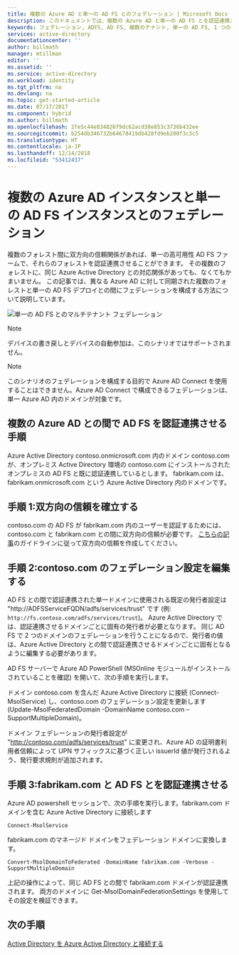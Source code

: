 ```yaml
---
title: 複数の Azure AD と単一の AD FS とのフェデレーション | Microsoft Docs
description: このドキュメントでは、複数の Azure AD と単一の AD FS とを認証連携させる方法について説明します。
keywords: フェデレーション, ADFS, AD FS, 複数のテナント, 単一の AD FS, 1 つの ADFS, マルチテナント フェデレーション, マルチ フォレスト ADFS, AAD Connect, 認証連携, クロステナント フェデレーション
services: active-directory
documentationcenter: ''
author: billmath
manager: mtillman
editor: ''
ms.assetid: ''
ms.service: active-directory
ms.workload: identity
ms.tgt_pltfrm: na
ms.devlang: na
ms.topic: get-started-article
ms.date: 07/17/2017
ms.component: hybrid
ms.author: billmath
ms.openlocfilehash: 2fe5c44e834826f9dc62acd30e853c3736b432ee
ms.sourcegitcommit: b254db346732b64678419db428fd9eb200f3c3c5
ms.translationtype: HT
ms.contentlocale: ja-JP
ms.lasthandoff: 12/14/2018
ms.locfileid: "53412437"
---
```

# <a name="federate-multiple-instances-of-azure-ad-with-single-instance-of-ad-fs"></a>複数の Azure AD インスタンスと単一の AD FS インスタンスとのフェデレーション

複数のフォレスト間に双方向の信頼関係があれば、単一の高可用性 AD FS ファームで、それらのフォレストを認証連携させることができます。 その複数のフォレストに、同じ Azure Active Directory との対応関係があっても、なくてもかまいません。 この記事では、異なる Azure AD に対して同期された複数のフォレストと単一の AD FS デプロイとの間にフェデレーションを構成する方法について説明しています。

![単一の AD FS とのマルチテナント フェデレーション](./media/how-to-connect-fed-single-adfs-multitenant-federation/concept.png)
 
> [!NOTE]
> デバイスの書き戻しとデバイスの自動参加は、このシナリオではサポートされません。

> [!NOTE]
> このシナリオのフェデレーションを構成する目的で Azure AD Connect を使用することはできません。Azure AD Connect で構成できるフェデレーションは、単一 Azure AD 内のドメインが対象です。

## <a name="steps-for-federating-ad-fs-with-multiple-azure-ad"></a>複数の Azure AD との間で AD FS を認証連携させる手順

Azure Active Directory contoso.onmicrosoft.com 内のドメイン contoso.com が、オンプレミス Active Directory 環境の contoso.com にインストールされたオンプレミスの AD FS と既に認証連携しているとします。 fabrikam.com は、fabrikam.onmicrosoft.com という Azure Active Directory 内のドメインです。

## <a name="step-1-establish-a-two-way-trust"></a>手順 1:双方向の信頼を確立する
 
contoso.com の AD FS が fabrikam.com 内のユーザーを認証するためには、contoso.com と fabrikam.com との間に双方向の信頼が必要です。 [こちらの記事](https://technet.microsoft.com/library/cc816590.aspx)のガイドラインに従って双方向の信頼を作成してください。
 
## <a name="step-2-modify-contosocom-federation-settings"></a>手順 2:contoso.com のフェデレーション設定を編集する 
 
AD FS との間で認証連携された単一ドメインに使用される既定の発行者設定は "http://ADFSServiceFQDN/adfs/services/trust" です (例: `http://fs.contoso.com/adfs/services/trust`)。 Azure Active Directory では、認証連携させるドメインごとに固有の発行者が必要となります。 同じ AD FS で 2 つのドメインのフェデレーションを行うことになるので、発行者の値は、Azure Active Directory との間で認証連携させるドメインごとに固有となるように編集する必要があります。 
 
AD FS サーバーで Azure AD PowerShell (MSOnline モジュールがインストールされていることを確認) を開いて、次の手順を実行します。
 
ドメイン contoso.com を含んだ Azure Active Directory に接続 (Connect-MsolService) し、contoso.com のフェデレーション設定を更新します (Update-MsolFederatedDomain -DomainName contoso.com –SupportMultipleDomain)。
 
ドメイン フェデレーションの発行者設定が "http://contoso.com/adfs/services/trust" に変更され、Azure AD の証明書利用者信頼によって UPN サフィックスに基づく正しい issuerId 値が発行されるよう、発行要求規則が追加されます。
 
## <a name="step-3-federate-fabrikamcom-with-ad-fs"></a>手順 3:fabrikam.com と AD FS とを認証連携させる
 
Azure AD powershell セッションで、次の手順を実行します。fabrikam.com ドメインを含む Azure Active Directory に接続します

    Connect-MsolService
fabrikam.com のマネージド ドメインをフェデレーション ドメインに変換します。

    Convert-MsolDomainToFederated -DomainName fabrikam.com -Verbose -SupportMultipleDomain
 
上記の操作によって、同じ AD FS との間で fabrikam.com ドメインが認証連携されます。 両方のドメインに Get-MsolDomainFederationSettings を使用してその設定を検証できます。

## <a name="next-steps"></a>次の手順
[Active Directory を Azure Active Directory と接続する](whatis-hybrid-identity.md)
